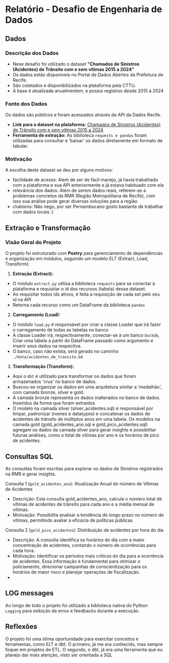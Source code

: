 # Relatório - Desafio de Engenharia de Dados

## Dados

### Descrição dos Dados
- Nese desafio foi utilizado o dataset **"Chamados de Sinistros (Acidentes) de Trânsito com e sem vitimas 2015 a 2024"**
- Os dados estão disponíveis no Portal de Dados Abertos da Prefeitura de Recife. 
- São coletados e disponibilizados na plataforma pela CTTU.
- A base é atualizada anualmentem, e possui registros desde 2015 à 2024 

### Fonte dos Dados
Os dados são públicos e foram acessados através da API da Dados Recife.

*   **Link para o dataset na plataforma:** [Chamados de Sinistros (Acidentes) de Trânsito com e sem vitimas 2015 a 2024](http://dados.recife.pe.gov.br/dataset/acidentes-de-transito-com-e-sem-vitimas)
*   **Ferramenta de extração:** As biblioteca `requests e pandas` foram utilizadas para consultar e 'baixar' os dados diretamente em formato de tabular.

### Motivação
A escolha deste dataset se deu por alguns motivos:
- facilidade de acesso: Aleḿ de ser de fácil manejo, já havia trabalhado com a plataforma e sua API anteriormente e já estava habituado com ela
- relevância dos dados: Além de serem dados reais, referem-se a problemas concretos da RMR (Região Metropolitana de Recife), com isso sua análise pode gerar diversas soluções para a região
- clubismo: Não nego, por ser Pernambucano gosto bastante de trabalhar com dados locais :)

## Extração e Transformação

### Visão Geral do Projeto
O projeto foi estruturado com **Poetry** para gerenciamento de dependências e organização em módulos, seguindo um modelo ELT (Extract, Load, Transform):

1.  **Extração (Extract):**
   - O módulo `extract.py` utiliza a biblioteca `requests` para se conectar à plataforma e requisitar o id dos recursos (tabela) desse dataset.
   - Ao requisitar todos ids ativos, é feita a requisição de cada set pelo seu id na API
   - Retorna cada recurso como um DataFrame da biblioteca `pandas`
2.  **Carregamento (Load):** 
   - O módulo `load.py` é responsável por criar a classe Loader que irá fazer o carregamento de todas as tabelas no banco
   - A classe Loader irá, respectivamente, conectar-se à um banco `Duckdb`, Criar uma tabela a partir do DataFrame passado como argumento e inserir seus dados na respectiva.
   - O banco, caso não exista, será gerado no caminho `./data/acidentes_de_transito.bd`
3.  **Transformação (Transform):**
   - Aqui o `dbt` é utilizado para transformar os dados que foram armazenados 'crus' no banco de dados.
   - Buscou-se organizar os dados em uma arquitetura similar a 'medalhão', com camads bronze, silver e gold.
   - A camada bronze representa os dados inalterados no banco de dados. Inserídos da forma que foram extraídos
   - O modelo na camada silver (silver_acidentes.sql) é responsável por limpar, padronizar (nomes e datatypes) e concatenar os dados de acidentes
     de trânsito de múltiplos anos em uma tabela.
     Os modelos na camada gold (gold_acidentes_ano.sql e gold_pico_acidentes.sql) agregam os dados da camada silver para
     gerar insights e possibilitar futuras análises, como o total de vítimas por ano e os horários de pico de acidentes.


## Consultas SQL

As consultas foram escritas para explorar os dados de Sinistros registrados na RMR e gerar insights.

  Consulta 1 (`gold_acidentes_ano`): Atualização Anual do número de Vítimas de Acidentes
   * Descrição: Esta consulta gold_acidentes_ano, calcula o número total de vítimas de acidentes de trânsito para cada ano e a média mensal de vítimas.
   * Motivação: Possibilita analisar a tendência de longo prazo no número de vítimas, permitindo avaliar a eficácia de políticas públicas

  Consulta 2 (`gold_pico_acidentes`): Distribuição de acidentes por hora do dia
   * Descrição: A consulta identifica os horários do dia com a maior concentração de
     acidentes, contando o número de ocorrências para cada hora.
   * Motivação: Identificar os períodos mais críticos do dia para a ocorrência de acidentes. Essa informação é fundamental
     para otimizar o policiamento, direcionar campanhas de conscientização para os horários de maior risco e planejar
     operações de fiscalização.
   * 

## LOG messages
Ao longo de todo o projeto foi utilizado a biblioteca nativa do Python `Logging` para exibição de erros e feedbacks durante a execução.

## Reflexões
O projeto foi uma ótima oportunidade para exercitar conceitos e ferramentas, como ELT e dbt. O primeiro, já me era conhecido,
mas sempre foquei em projetos de ETL. O segundo, o dbt, já era uma ferramenta que eu planejo dar mais atenção, visto ser orientada a SQL 